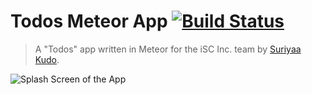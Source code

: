 # Todos Meteor App [![Build Status](https://travis-ci.org/iSCInc/todos.svg?branch=master)](https://travis-ci.org/iSCInc/todos)

  > A "Todos" app written in Meteor for the iSC Inc. team by [Suriyaa Kudo](https://github.com/SuriyaaKudoIsc).


![Splash Screen of the App](https://github.com/iSCInc/todos/raw/master/resources/splash/splash-1024x768%402x.png)
